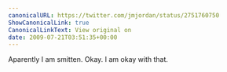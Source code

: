 ```yaml
---
canonicalURL: https://twitter.com/jmjordan/status/2751760750
ShowCanonicalLink: true
CanonicalLinkText: View original on
date: 2009-07-21T03:51:35+00:00
---
```

Aparently I am smitten. Okay. I am okay with that.